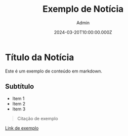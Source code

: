 ---
title: "Exemplo de Notícia"
date: 2024-03-20T10:00:00.000Z
author: "Admin"
category: "Geral"
thumbnail: "/images/uploads/exemplo.jpg"
summary: "Esta é uma notícia de exemplo para demonstrar o funcionamento do CMS"
body: |
  # Título da Notícia

  Este é um exemplo de conteúdo em markdown.

  ## Subtítulo

  - Item 1
  - Item 2
  - Item 3

  > Citação de exemplo

  [Link de exemplo](https://exemplo.com)
published: true
tags:
  - exemplo
  - teste
--- 